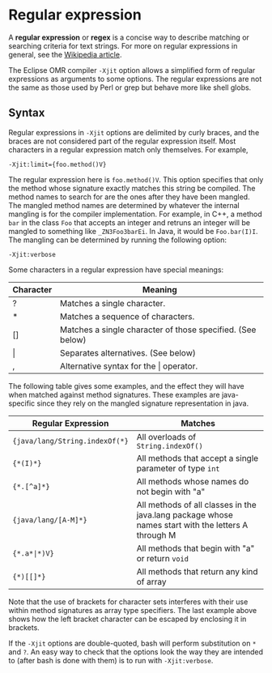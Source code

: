 <!--
Copyright (c) 2016, 2022 IBM Corp. and others

This program and the accompanying materials are made available under
the terms of the Eclipse Public License 2.0 which accompanies this
distribution and is available at https://www.eclipse.org/legal/epl-2.0/
or the Apache License, Version 2.0 which accompanies this distribution and
is available at https://www.apache.org/licenses/LICENSE-2.0.

This Source Code may also be made available under the following
Secondary Licenses when the conditions for such availability set
forth in the Eclipse Public License, v. 2.0 are satisfied: GNU
General Public License, version 2 with the GNU Classpath 
Exception [1] and GNU General Public License, version 2 with the
OpenJDK Assembly Exception [2].

[1] https://www.gnu.org/software/classpath/license.html
[2] http://openjdk.java.net/legal/assembly-exception.html

SPDX-License-Identifier: EPL-2.0 OR Apache-2.0 OR GPL-2.0 WITH Classpath-exception-2.0 OR LicenseRef-GPL-2.0 WITH Assembly-exception
-->

# Regular expression

A **regular expression** or **regex** is a concise way to describe matching or searching criteria for text strings. For more on regular expressions in general, see the [Wikipedia article](https://en.wikipedia.org/wiki/Regular_expression).

The Eclipse OMR compiler `-Xjit` option allows a simplified form of regular expressions as arguments to some options. The regular expressions are not the same as those used by Perl or grep but behave more like shell globs.

## Syntax

Regular expressions in `-Xjit` options are delimited by curly braces, and the braces are not considered part of the regular expression itself. Most characters in a regular expression match only themselves. For example,

```
-Xjit:limit={foo.method()V}
```

The regular expression here is `foo.method()V`. This option specifies that only the method whose signature exactly matches this string be compiled. The method names to search for are the ones after they have been mangled. The mangled method names are determined by whatever the internal mangling is for the compiler implementation. For example, in C++, a method `bar` in the class `Foo` that accepts an integer and retruns an integer will be mangled to something like `_ZN3Foo3barEi`. In Java, it would be `Foo.bar(I)I`. The mangling can be determined by running the following option:

```
-Xjit:verbose
```

Some characters in a regular expression have special meanings:

Character   |  Meaning
-----       |  -----
?           |  Matches a single character.
\*          |  Matches a sequence of characters.
\[\]        |  Matches a single character of those specified. (See below)
\|          |  Separates alternatives. (See below)
,           |  Alternative syntax for the \| operator.

The following table gives some examples, and the effect they will have when matched against method signatures. These examples are java-specific since they rely on the mangled signature representation in java.

Regular Expression               |  Matches
------------------               |  -------
`{java/lang/String.indexOf(*}`   |  All overloads of `String.indexOf()`
`{*(I)*}`                        |  All methods that accept a single parameter of type `int`
`{*.[^a]*}`                      |  All methods whose names do not begin with "a"
`{java/lang/[A-M]*}`             |  All methods of all classes in the java.lang package whose names start with the letters A through M
`{*.a*\|*)V}`                    |  All methods that begin with "a" or return `void`
`{*)[[]*}`                       |  All methods that return any kind of array

Note that the use of brackets for character sets interferes with their use within method signatures as array type specifiers. The last example above shows how the left bracket character can be escaped by enclosing it in brackets.

If the `-Xjit` options are double-quoted, bash will perform substitution on `*` and `?`. An easy way to check that the options look the way they are intended to (after bash is done with them) is to run with `-Xjit:verbose`.
